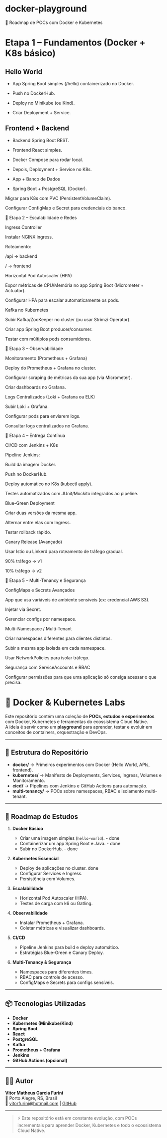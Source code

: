 # docker-playground

🚀 Roadmap de POCs com Docker e Kubernetes

# Etapa 1 – Fundamentos (Docker + K8s básico)

## Hello World

 - App Spring Boot simples (/hello) containerizado no Docker.

 - Push no DockerHub.

 - Deploy no Minikube (ou Kind).

- Criar Deployment + Service.

## Frontend + Backend

- Backend Spring Boot REST.

- Frontend React simples.

- Docker Compose para rodar local.

- Depois, Deployment + Service no K8s.

- App + Banco de Dados

- Spring Boot + PostgreSQL (Docker).

Migrar para K8s com PVC (PersistentVolumeClaim).

Configurar ConfigMap e Secret para credenciais do banco.

🔹 Etapa 2 – Escalabilidade e Redes

Ingress Controller

Instalar NGINX ingress.

Roteamento:

/api → backend

/ → frontend

Horizontal Pod Autoscaler (HPA)

Expor métricas de CPU/Memória no app Spring Boot (Micrometer + Actuator).

Configurar HPA para escalar automaticamente os pods.

Kafka no Kubernetes

Subir Kafka/ZooKeeper no cluster (ou usar Strimzi Operator).

Criar app Spring Boot producer/consumer.

Testar com múltiplos pods consumidores.

🔹 Etapa 3 – Observabilidade

Monitoramento (Prometheus + Grafana)

Deploy do Prometheus + Grafana no cluster.

Configurar scraping de métricas da sua app (via Micrometer).

Criar dashboards no Grafana.

Logs Centralizados (Loki + Grafana ou ELK)

Subir Loki + Grafana.

Configurar pods para enviarem logs.

Consultar logs centralizados no Grafana.

🔹 Etapa 4 – Entrega Contínua

CI/CD com Jenkins + K8s

Pipeline Jenkins:

Build da imagem Docker.

Push no DockerHub.

Deploy automático no K8s (kubectl apply).

Testes automatizados com JUnit/Mockito integrados ao pipeline.

Blue-Green Deployment

Criar duas versões da mesma app.

Alternar entre elas com Ingress.

Testar rollback rápido.

Canary Release (Avançado)

Usar Istio ou Linkerd para roteamento de tráfego gradual.

90% tráfego → v1

10% tráfego → v2

🔹 Etapa 5 – Multi-Tenancy e Segurança

ConfigMaps e Secrets Avançados

App que usa variáveis de ambiente sensíveis (ex: credencial AWS S3).

Injetar via Secret.

Gerenciar configs por namespace.

Multi-Namespace / Multi-Tenant

Criar namespaces diferentes para clientes distintos.

Subir a mesma app isolada em cada namespace.

Usar NetworkPolicies para isolar tráfego.

Segurança com ServiceAccounts e RBAC

Configurar permissões para que uma aplicação só consiga acessar o que precisa.


# 🚀 Docker & Kubernetes Labs

Este repositório contém uma coleção de **POCs, estudos e experimentos** com Docker, Kubernetes e ferramentas do ecossistema Cloud Native.  
A ideia é servir como um **playground** para aprender, testar e evoluir em conceitos de containers, orquestração e DevOps.

---

## 📂 Estrutura do Repositório

- **docker/** → Primeiros experimentos com Docker (Hello World, APIs, frontend).  
- **kubernetes/** → Manifests de Deployments, Services, Ingress, Volumes e Monitoramento.  
- **cicd/** → Pipelines com Jenkins e GitHub Actions para automação.  
- **multi-tenancy/** → POCs sobre namespaces, RBAC e isolamento multi-tenant.  

---

## 🔹 Roadmap de Estudos

1. **Docker Básico**
   - Criar uma imagem simples (`hello-world`).   -  done
   - Containerizar um app Spring Boot e Java.    - done
   - Subir no DockerHub.                         - done

2. **Kubernetes Essencial**
   - Deploy de aplicações no cluster. done
   - Configurar Services e Ingress.
   - Persistência com Volumes.

3. **Escalabilidade**
   - Horizontal Pod Autoscaler (HPA).
   - Testes de carga com k6 ou Gatling.

4. **Observabilidade**
   - Instalar Prometheus + Grafana.
   - Coletar métricas e visualizar dashboards.

5. **CI/CD**
   - Pipeline Jenkins para build e deploy automático.
   - Estratégias Blue-Green e Canary Deploy.

6. **Multi-Tenancy & Segurança**
   - Namespaces para diferentes times.
   - RBAC para controle de acesso.
   - ConfigMaps e Secrets para configs sensíveis.

---

## 📦 Tecnologias Utilizadas

- **Docker**
- **Kubernetes (Minikube/Kind)**
- **Spring Boot**
- **React**
- **PostgreSQL**
- **Kafka**
- **Prometheus + Grafana**
- **Jenkins**
- **GitHub Actions (opcional)**

---

## 👨‍💻 Autor

**Vitor Matheus Garcia Furini**  
📍 Porto Alegre, RS, Brasil  
📧 [vitorfurini@hotmail.com](mailto:vitorfurini@hotmail.com) | [GitHub](https://github.com/vfurinii)

---

> ⚡ Este repositório está em constante evolução, com POCs incrementais para aprender Docker, Kubernetes e todo o ecossistema Cloud Native.
